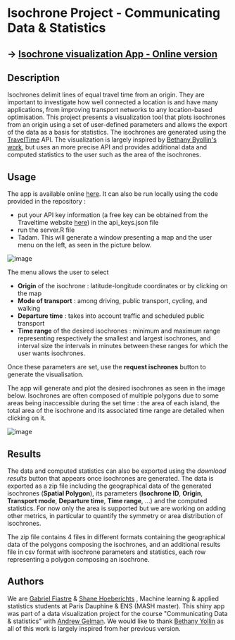 # Isochrone Project - Communicating Data & Statistics

## &rarr; [Isochrone visualization App - Online version](http://gabriel-fiastre.shinyapps.io/Isochrone-vis-app?_ga=2.149344309.2094542299.1677432014-1284112226.1677265408)

## Description

Isochrones delimit lines of equal travel time from an origin. They are important to investigate how well connected a location is and have many applications, from improving transport networks to any location-based optimisation. This project presents a visualization tool that plots isochrones from an origin using a set of user-defined parameters and allows the export of the data as a basis for statistics. The isochrones are generated using the [TravelTime](https://traveltime.com/) API. The visualization is largely inspired by [Bethany Byollin's work](https://github.com/byollin/Isolines), but uses an more precise API and provides additional data and computed statistics to the user such as the area of the isochrones.


## Usage
The app is available online [here](http://gabriel-fiastre.shinyapps.io/Isochrone-vis-app?_ga=2.149344309.2094542299.1677432014-1284112226.1677265408). It can also be run locally using the code provided in the repository : 
* put your API key information (a free key can be obtained from the Traveltime website [here](https://traveltime.com/features/distance-matrix#sign-up-form)) in the api_keys.json file
* run the server.R file 
* Tadam. This will generate a window presenting a map and the user menu on the left, as seen in the picture below. 

![image](https://user-images.githubusercontent.com/73693706/220354645-8d04dccf-9ca8-4e46-a2bc-ffa989b5252c.png)


The menu allows the user to select 
- **Origin** of the isochrone : latitude-longitude coordinates or by clicking on the map
- **Mode of transport** : among driving, public transport, cycling, and walking
- **Departure time** : takes into account traffic and scheduled public transport 
- **Time range** of the desired isochrones : minimum and maximum range representing respectively the smallest and largest isochrones, and interval size the intervals in minutes between these ranges for which the user wants isochrones. 

Once these parameters are set, use the **request ischrones** button to generate the visualisation.

The app will generate and plot the desired isochrones as seen in the image below. Isochrones are often composed of multiple polygons due to some areas being inaccessible during the set time : the area of each island, the total area of the isochrone and its associated time range are detailed when clicking on it.

![image](https://user-images.githubusercontent.com/73693706/220373966-293b3597-e88c-47e8-a643-362681c73948.png)

## Results
The data and computed statistics can also be exported using the *download results* button that appears once isochrones are generated. 
The data is exported as a zip file including the geographical data of the generated isochrones (**Spatial Polygon**), its parameters (**Isochrone ID**, **Origin**, **Transport mode**, **Departure time**, **Time range**, ...) and the computed statistics. For now only the area is supported but we are working on adding other metrics, in particular to quantify the symmetry or area distribution of isochrones.

The zip file contains 4 files in different formats containing the geographical data of the polygons composing the isochrones, and an additional results file in csv format with isochrone parameters and statistics, each row representing a polygon composing an isochrone.


## Authors
We are [Gabriel Fiastre](https://www.linkedin.com/in/gabriel-fiastre-4b5085184/) & [Shane Hoeberichts](https://www.linkedin.com/in/shane-hoeberichts-b249001b8/) , Machine learning & applied statistics students at Paris Dauphine & ENS (MASH master). This shiny app was part of a data visualization project for the course "Communicating Data & statistics" with [Andrew Gelman](http://www.stat.columbia.edu/~gelman/). We would like to thank [Bethany Yollin](https://github.com/byollin) as all of this work is largely inspired from her previous version.


